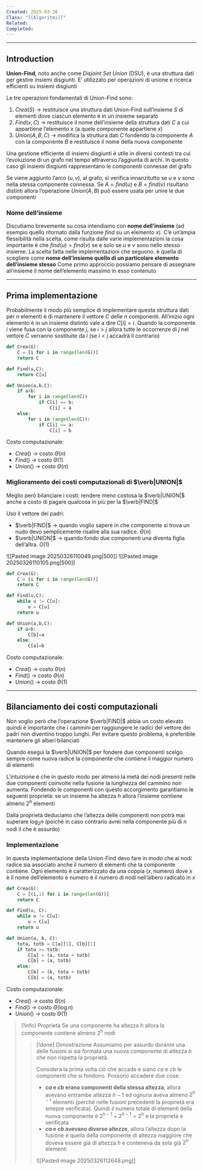 ```yaml
---
Created: 2025-03-26
Class: "[[Algoritmi]]"
Related: 
Completed:
---
```

---
## Introduction
**Union-Find**, noto anche come *Disjoint Set Union* (DSU), è una struttura dati per gestire insiemi disgiunti. E’ utilizzato per operazioni di unione e ricerca efficienti su insiemi disgiunti

Le tre operazioni fondamentali di Union-Find sono:
1. $Crea(S)$ → restituisce una struttura dati Union-Find sull’insieme $S$ di elementi dove ciascun elemento è in un insieme separato
2. $Find(x,C)$ → restituisce il nome dell’insieme della struttura dati $C$ a cui appartiene l’elemento $x$ (a quele componente appartiene $x$)
3. $Union(A,B,C)$ → modifica la struttura dati $C$ fondendo la componente $A$ con la componente $B$ e restituisce il nome della nuova componente

Una gestione efficiente di insiemi disgiunti è utile in diversi contesti tra cui l’evoluzione di un grafo nel tempo attraverso l’aggiunta di archi. In questo caso gli insiemi disgiunti rappresentano le componenti connesse del grafo

Se viene aggiunto l’arco $(u,v)$, al grafo, si verifica innanzitutto se $u$ e $v$ sono nella stessa componente connessa. Se $A=find(u)$ e $B=find(v)$ risultano distinti allora l’operazione $Union(A,B)$ può essere usata per unire le due componenti

### Nome dell’insieme
Discutiamo brevemente su cosa intendiamo con **nome dell’insieme** (ad esempio quello ritornato dalla funzione $find$ su un elemento $x$). C’è un’ampia flessibilità nella scelta, come risulta dalle varie implementazioni la cosa importante è che $find(u)=find(v)$ se e solo se $u$ e $v$ sono nello stesso insieme.
La scelta fatta nelle implementazioni che seguono. è quella di scegliere come **nome dell’insieme quello di un particolare elemento dell’insieme stesso**
Come primo approccio possiamo pensare di assegnare all’insieme il nome dell’elemento massimo in esso contenuto

---
## Prima implementazione
Probabilmente il modo più semplice di implementare questa struttura dati per $n$ elementi è di mantenere il vettore $C$ delle $n$ componenti.
All’inizio ogni elemento è in un insieme distinto vale a dire $C[i] =i$. Quando la componente $i$ viene fusa con la componente $j$, se $i>j$ allora tutte le occorrenze di $j$ nel vettore $C$ verranno sostituite da $i$ (se $i<j$ accadrà il contrario)

```python
def Crea(G):
	C = [i for i in range(len(G))]
	return C

def Find(u,C):
	return C[u]

def Union(a,b,C):
	if a>b:
		for i in range(len(C))
			if C[i] == b:
				C[i] = a
	else:
		for i in range(len(C)):
			if C[i] == a:
				C[i] = b
```
Costo computazionale:
- $Crea()$ → costo $\Theta(n)$
- $Find()$  → costo $\Theta(1)$
- $Union()$ → costo $\Theta(n)$

### Miglioramento dei costi computazionali di $\verb|UNION|$
Meglio però bilanciare i costi: rendere meno costosa la $\verb|UNION|$ anche a costo di pagare qualcosa in più per la $\verb|FIND|$

Uso il vettore dei padri:
- $\verb|FIND|$ → quando voglio sapere in che componente si trova un nudo devo semplicemente risalire alla sua radice. $\Theta(n)$
- $\verb|UNION|$ → quando fondo due componenti una diventa figlia dell’altra. $O(1)$

![[Pasted image 20250326110049.png|500]]
![[Pasted image 20250326110105.png|500]]

```python
def Crea(G):
	C = [i for i in range(len(G))]
	return C

def Find(u,C):
	while u != C[u]:
		u = C[u]
	return u

def Union(a,b,C):
	if a>b:
		C[b]=a
	else:
		C[a]=b
```
Costo computazionale:
- $Crea()$ → costo $\Theta(n)$
- $Find()$  → costo $\Theta(n)$
- $Union()$ → costo $\Theta(1)$

---
## Bilanciamento dei costi computazionali
Non voglio però che l’operazione $\verb|FIND|$ abbia un costo elevato quindi è importante che i cammini per raggiungere le radici del vettore dei padri non diventino troppo lunghi.
Per evitare questo problema, è preferibile mantenere gli alberi bilanciati

Quando esegui la $\verb|UNION|$ per fondere due componenti scelgo sempre come nuova radice la componente che contiene il maggior numero di elementi

L’intuizione è che in questo modo per almeno la metà dei nodi presenti nelle due componenti coinvolte nella fusione la lunghezza del cammino non aumenta.
Fondendo le componenti con questo accorgimento garantiamo le seguenti proprietà: se un insieme ha altezza $h$ allora l’insieme contiene almeno $2^h$ elementi

Dalla proprietà deduciamo che l’altezza delle componenti non potrà mai superare $\log_{2}n$ (poiché in caso contrario avrei nella componente più di $n$ nodi il che è assurdo)

### Implementazione
In questa implementazione della Union-Find devo fare in modo che ai nodi radice sia associato anche il numero di elementi che la componente contiene.
Ogni elemento è caratterizzato da una coppia $(x,\text{numero})$ dove $x$
è il nome dell’elemento e $\text{numero}$ è il numero di nodi nell’albero radicato in $x$

```python
def Crea(G):
	C = [(i,1) for i in range(len(G))]
	return C

def Find(u, C):
	while u != C[u]:
		u = C[u]
	return u

def Union(a, b, C):
	tota, totb = C[a][1], C[b][1]
	if tota >= totb:
		C[a] = (a, tota + totb)
		C[b] = (a, totb)
	else:
		C[b] = (b, tota + totb)
		C[b] = (a, totb)
```
Costo computazionale:
- $Crea()$ → costo $\Theta(n)$
- $Find()$  → costo $\Theta(\log n)$
- $Union()$ → costo $\Theta(1)$

>[!info] Proprietà
>Se una componente ha altezza $h$ allora la componente contiene almeno  $2^h$ nodi
>
>>[!done] Dimostrazione
>>Assumiamo per assurdo durante una delle fusioni si sia formata una nuova componente di altezza $h$ che non rispetta la proprietà.
>>
>>Considera la prima volta ciò che accade e siano $ca$ e $cb$ le componenti che si fondono.
>>Possono accadere due cose:
>>- **$ca$ e $cb$ erano componenti della stessa altezza**, allora avevano entrambe altezza $h-1$ ed ognuna aveva almeno $2^{h-1}$ elementi (perché  nelle fusioni precedenti la proprietà era smepre verificata). Quindi il numero totale di elementi della nuova componente è $2^{h-1}+2^{h-1}=2^h$ e la proprietà è verificata
>>- **$ca$ e $cb$ avevano diverse altezze**, allora l’altezza dopo la fusione è quella della componente di altezza maggiore che doveva essere già di altezza $h$ e conteneva da sola già $2^h$ elementi
>>
>>![[Pasted image 20250326112648.png]]

